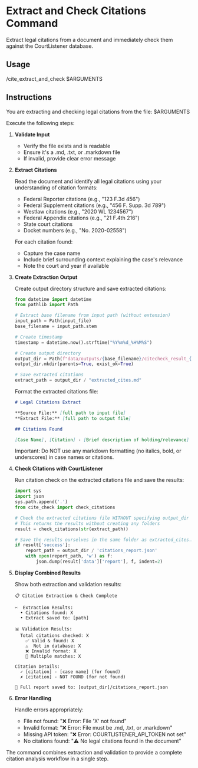 # Extract and Check Citations Command

Extract legal citations from a document and immediately check them against the CourtListener database.

## Usage

/cite_extract_and_check $ARGUMENTS

## Instructions

You are extracting and checking legal citations from the file: $ARGUMENTS

Execute the following steps:

1. **Validate Input**

   - Verify the file exists and is readable
   - Ensure it's a .md, .txt, or .markdown file
   - If invalid, provide clear error message

2. **Extract Citations**
   
   Read the document and identify all legal citations using your understanding of citation formats:

   - Federal Reporter citations (e.g., "123 F.3d 456")
   - Federal Supplement citations (e.g., "456 F. Supp. 3d 789")
   - Westlaw citations (e.g., "2020 WL 1234567")
   - Federal Appendix citations (e.g., "21 F.4th 216")
   - State court citations
   - Docket numbers (e.g., "No. 2020-02558")

   For each citation found:
   - Capture the case name
   - Include brief surrounding context explaining the case's relevance
   - Note the court and year if available

3. **Create Extraction Output**

   Create output directory structure and save extracted citations:
   
   ```python
   from datetime import datetime
   from pathlib import Path
   
   # Extract base filename from input path (without extension)
   input_path = Path(input_file)
   base_filename = input_path.stem
   
   # Create timestamp
   timestamp = datetime.now().strftime("%Y%m%d_%H%M%S")
   
   # Create output directory
   output_dir = Path(f"data/outputs/{base_filename}/citecheck_result_{timestamp}")
   output_dir.mkdir(parents=True, exist_ok=True)
   
   # Save extracted citations
   extract_path = output_dir / "extracted_cites.md"
   ```
   
   Format the extracted citations file:
   
   ```markdown
   # Legal Citations Extract

   **Source File:** [full path to input file]  
   **Extract File:** [full path to output file]

   ## Citations Found

   [Case Name], [Citation] - [Brief description of holding/relevance]
   ```
   
   Important: Do NOT use any markdown formatting (no italics, bold, or underscores) in case names or citations.

4. **Check Citations with CourtListener**

   Run citation check on the extracted citations file and save the results:

   ```python
   import sys
   import json
   sys.path.append('.')
   from cite_check import check_citations
   
   # Check the extracted citations file WITHOUT specifying output_dir
   # This returns the results without creating any folders
   result = check_citations(str(extract_path))
   
   # Save the results ourselves in the same folder as extracted_cites.md
   if result['success']:
       report_path = output_dir / 'citations_report.json'
       with open(report_path, 'w') as f:
           json.dump(result['data']['report'], f, indent=2)
   ```

5. **Display Combined Results**

   Show both extraction and validation results:

   ```
   📋 Citation Extraction & Check Complete
   
   ✂️  Extraction Results:
     • Citations found: X
     • Extract saved to: [path]
   
   📊 Validation Results:
     Total citations checked: X
       ✅ Valid & found: X
       ⚠️  Not in database: X
       ❌ Invalid format: X
       🔄 Multiple matches: X
   
   Citation Details:
     ✓ [citation] - [case name] (for found)
     ✗ [citation] - NOT FOUND (for not found)
   
   💾 Full report saved to: [output_dir]/citations_report.json
   ```

6. **Error Handling**
   
   Handle errors appropriately:
   - File not found: "❌ Error: File 'X' not found"
   - Invalid format: "❌ Error: File must be .md, .txt, or .markdown"
   - Missing API token: "❌ Error: COURTLISTENER_API_TOKEN not set"
   - No citations found: "⚠️  No legal citations found in the document"

The command combines extraction and validation to provide a complete citation analysis workflow in a single step.
